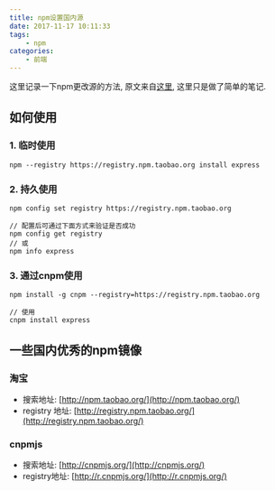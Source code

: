 ```yaml
---
title: npm设置国内源
date: 2017-11-17 10:11:33
tags:
	- npm
categories:
	- 前端
---
```


这里记录一下npm更改源的方法, 原文来自[这里](http://riny.net/2014/cnpm), 这里只是做了简单的笔记.  

## 如何使用

### 1. 临时使用
`npm --registry https://registry.npm.taobao.org install express`

### 2. 持久使用
```
npm config set registry https://registry.npm.taobao.org

// 配置后可通过下面方式来验证是否成功
npm config get registry
// 或
npm info express
```

### 3. 通过cnpm使用
```
npm install -g cnpm --registry=https://registry.npm.taobao.org

// 使用
cnpm install express
```

## 一些国内优秀的npm镜像

### 淘宝

* 搜索地址: [http://npm.taobao.org/](http://npm.taobao.org/)
* registry 地址: [http://registry.npm.taobao.org/](http://registry.npm.taobao.org/)

### cnpmjs

* 搜索地址: [http://cnpmjs.org/](http://cnpmjs.org/)
* registry地址: [http://r.cnpmjs.org/](http://r.cnpmjs.org/)
